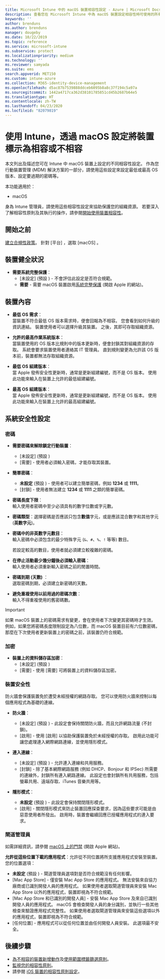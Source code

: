 ```yaml
---
title: Microsoft Intune 中的 macOS 裝置相容性設定 - Azure | Microsoft Docs
description: 查看您在 Microsoft Intune 中為 macOS 裝置設定相容性時可使用的所有設定清單。 要求 Apple 的系統完整保護、設定密碼限制、要求防火牆、允許門禁等。
keywords: ''
author: brenduns
ms.author: brenduns
manager: dougeby
ms.date: 10/22/2019
ms.topic: reference
ms.service: microsoft-intune
ms.subservice: protect
ms.localizationpriority: medium
ms.technology: ''
ms.reviewer: samyada
ms.suite: ems
search.appverid: MET150
ms.custom: intune-azure
ms.collection: M365-identity-device-management
ms.openlocfilehash: d5ac87b7539888ddceb6095b8a8c37f194c5a97a
ms.sourcegitcommit: 1442a4717ca362d38101785851cd45b2687b64e5
ms.translationtype: HT
ms.contentlocale: zh-TW
ms.lasthandoff: 04/23/2020
ms.locfileid: "82079819"
---
```

# <a name="macos-settings-to-mark-devices-as-compliant-or-not-compliant-using-intune"></a>使用 Intune，透過 macOS 設定將裝置標示為相容或不相容

本文列出及描述您可在 Intune 中 macOS 裝置上設定的不同相容性設定。 作為您行動裝置管理 (MDM) 解決方案的一部分，請使用這些設定來設定最低或最高 OS 版本、設定要過期的密碼等。

本功能適用於：

- macOS

身為 Intune 管理員，請使用這些相容性設定來協助保護您的組織資源。 若要深入了解相容性原則及其執行的操作，請參閱[開始使用裝置相容性](device-compliance-get-started.md)。

## <a name="before-you-begin"></a>開始之前

[建立合規性政策](create-compliance-policy.md#create-the-policy)。 針對 [平台]  ，選取 [macOS]  。

## <a name="device-health"></a>裝置健全狀況

- **需要系統完整保護**：  
  - [未設定]  (預設  ) - 不會評估此設定是否符合規範。
  - **需要** - 需要 macOS 裝置啟用[系統完整保護](https://support.apple.com/HT204899) (開啟 Apple 的網站)。  

## <a name="device-properties"></a>裝置內容

- **最低 OS 需求**：  
  當裝置不符合最低 OS 版本需求時，便會回報為不相容。 您會看到如何升級的資訊連結。 裝置使用者可以選擇升級其裝置。 之後，其即可存取組織資源。

- **允許的最高作業系統版本**：  
  當裝置使用的 OS 版本比規則中的版本更新時，便會封鎖其對組織資源的存取。 系統會要求裝置使用者連絡其 IT 管理員。 直到規則變更為允許該 OS 版本前，裝置都無法存取組織資源。

- **最低 OS 組建版本**：  
  當 Apple 發佈安全性更新時，通常是更新組建編號，而不是 OS 版本。 使用此功能來輸入在裝置上允許的最低組建編號。

- **最高 OS 組建版本**：  
  當 Apple 發佈安全性更新時，通常是更新組建編號，而不是 OS 版本。 使用此功能來輸入在裝置上允許的最高組建編號。

## <a name="system-security-settings"></a>系統安全性設定

### <a name="password"></a>密碼

- **需要密碼來解除鎖定行動裝置**：  
  - [未設定]  (預設  )
  - [需要]  - 使用者必須輸入密碼，才能存取其裝置。

- **簡單密碼**：  
  - **未設定** (預設  ) - 使用者可以建立簡單密碼，例如 **1234** 或 **1111**。
  - [封鎖]  - 使用者無法建立 **1234** 或 **1111** 之類的簡單密碼。

- **密碼長度下限**：  
  輸入使用者密碼中至少必須具有的數字位數或字元數。

- **密碼類型**：選擇密碼是否應該只包含**數值**字元，或是應該混合數字和其他字元 (**英數字元**)。

- **密碼中的非英數字元數目**：  
  輸入密碼中必須包含的最少特殊字元 (`&`、`#`、`%`、`!` 等等) 數目。

  若設定較高的數目，使用者就必須建立較複雜的密碼。

- **在停止活動最少幾分鐘後必須輸入密碼**：  
  輸入使用者必須重新輸入密碼之前的閒置時間。

- **密碼到期 (天數)** ：  
  選取密碼到期，必須建立新密碼的天數。

- **避免重複使用以前用過的密碼次數**：  
  輸入不得重複使用的舊密碼數。
> [!IMPORTANT]
> 如果 macOS 裝置上的密碼需求有變更，會在使用者下次變更其密碼時才生效。 例如，如果您將密碼長度限制設定為八位數，而 macOS 裝置目前有六位數密碼，那麼在下次使用者更新裝置上的密碼之前，該裝置仍符合規範。

### <a name="encryption"></a>加密

- **裝置上的資料儲存區加密**：  
  - [未設定]  (預設  )
  - [需要]  - 使用 [需要]  可將裝置上的資料儲存區加密。

### <a name="device-security"></a>裝置安全性

防火牆會保護裝置免於遭受未經授權的網路存取。 您可以使用防火牆來控制以每個應用程式為基礎的連線。 

- **防火牆**：  
  - [未設定]  (預設  ) - 此設定會保持關閉防火牆，而且允許網路流量 (不封鎖)。
  - [啟用]  - 使用 [啟用]  以協助保護裝置免於未經授權的存取。 啟用此功能可讓您處理連入網際網路連線，並使用隱形模式。 

- **連入連線**：  
  - [未設定]  (預設  ) - 允許連入連線和共用服務。
  - [封鎖]  - 除了基本網際網路服務 (例如 DHCP、Bonjour 和 IPSec) 所需要的連線外，封鎖所有連入網路連線。 此設定也會封鎖所有共用服務，包括螢幕共用、遠端存取、iTunes 音樂共用等。  

- **隱形模式**：  
  - **未設定** (預設  ) - 此設定會保持關閉隱形模式。
  - [啟用]  - 關閉隱形模式來防止裝置回應探查要求，因為這些要求可能是由惡意使用者所發出。 啟用時，裝置會繼續回應已授權應用程式的連入要求。  

### <a name="gatekeeper"></a>閘道管理員

如需詳細資訊，請參閱 [macOS 上的門禁](https://support.apple.com/HT202491) (開啟 Apple 網站)。

**允許從這些位置下載的應用程式**：允許從不同位置將所支援應用程式安裝至裝置。 您的位置選項：

- **未設定** (預設  ) - 閘道管理員選項對是否符合規範沒有任何影響。  
- [Mac App Store]  - 僅安裝 Mac App Store 的應用程式。 無法安裝來自協力廠商或已識別開發人員的應用程式。 如果使用者選取閘道管理員來安裝 Mac App Store 以外的應用程式，裝置即視為不符合規範。
- [Mac App Store 和已識別的開發人員]  - 安裝 Mac App Store 及來自已識別開發人員的應用程式。 macOS 會檢查開發人員的身分識別，並執行一些其他檢查來驗證應用程式完整性。 如果使用者選取閘道管理員來安裝這些選項以外的應用程式，裝置即視為不符合規範。
- [任何位置]  - 應用程式可以從任何位置並由任何開發人員安裝。 此選項最不安全。
 

## <a name="next-steps"></a>後續步驟

- [為不相容的裝置新增動作](actions-for-noncompliance.md)及[使用範圍標籤篩選原則](../fundamentals/scope-tags.md)。
- [監視您的相容性原則](compliance-policy-monitor.md)。
- 請參閱 [iOS 裝置的相容性原則設定](compliance-policy-create-ios.md)。